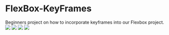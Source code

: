 # FlexBox-KeyFrames
Beginners project on how to incorporate keyframes into our Flexbox project. 
![](Images/delay.png)
![](Images/direction.png)
![](Images/iteration.png)
![](Images/rotate.png)
